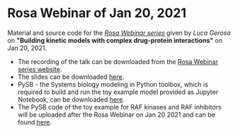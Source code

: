 # Rosa Webinar of Jan 20, 2021
Material and source code for the [*Rosa Webinar series*](https://www.rosaandco.com/webinars/) given by *Luca Gerosa* on **"Building kinetic models with complex drug-protein interactions"** on Jan 20, 2021.

* The recording of the talk can be downloaded from the [Rosa Webinar series website](https://www.rosaandco.com/webinars/2021/kinetic-models-with-complex-drug-protein-interactions).
* The slides can be downloaded [here](https://github.com/lgerosa/rosa_webinar_20Jan2021/blob/main/ROSA_webinar_LGerosa_for_website.pdf).
* PySB - the Systems biology modeling in Python toolbox, which is required to build and run the toy example model provided as Jupyter Notebook, can be downloaded [here](http://pysb.org/).
* The PySB code of the toy example for RAF kinases and RAF inhibitors will be uploaded after the Rosa Webinar on Jan 20 2021 and can be found [here](https://github.com/lgerosa/rosa_webinar_20Jan2021/blob/main/toy_example_RAF_RAFi.ipynb).
